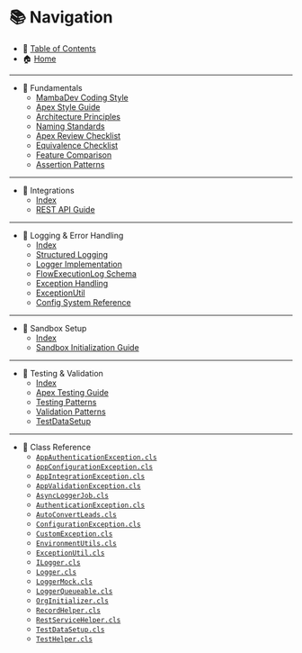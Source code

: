 <!-- sidebar -->
# 📚 Navigation

- 🧠 [Table of Contents](/apex/TOC.md)
- 🏠 [Home](/index.md)

---

- 🧱 Fundamentals
  - [MambaDev Coding Style](/apex/fundamentals/mamba-coding-style.md)
  - [Apex Style Guide](/apex/fundamentals/mamba-apex-core-guide.md)
  - [Architecture Principles](/apex/fundamentals/layered-architecture.md)
  - [Naming Standards](/apex/fundamentals/naming-standards.md)
  - [Apex Review Checklist](/apex/fundamentals/apex-review-checklist.md)
  - [Equivalence Checklist](/apex/fundamentals/equivalence-checklist.md)
  - [Feature Comparison](/apex/fundamentals/apex-feature-comparison.md)
  - [Assertion Patterns](/apex/fundamentals/mamba-assertion-patterns.md)

---

- 🔗 Integrations
  - [Index](/apex/integrations/index.md)
  - [REST API Guide](/apex/integrations/rest-api-guide.md)

---

- 🔁 Logging & Error Handling
  - [Index](/apex/logging/index.md)
  - [Structured Logging](/apex/logging/structured-logging.md)
  - [Logger Implementation](/apex/logging/logger-implementation.md)
  - [FlowExecutionLog Schema](/apex/logging/flow-execution-log.md#fields)
  - [Exception Handling](/apex/logging/exception-handling.md)
  - [ExceptionUtil](/apex/logging/exception-util.md#usage)
  - [Config System Reference](/apex/logging/config-system.md)

---

- 🧪 Sandbox Setup
  - [Index](/apex/sandbox/index.md)
  - [Sandbox Initialization Guide](/apex/sandbox/sandbox-init-guide.md)

---

- 🧪 Testing & Validation
  - [Index](/apex/testing/index.md)
  - [Apex Testing Guide](/apex/testing/apex-testing-guide.md)
  - [Testing Patterns](/apex/testing/testing-patterns.md)
  - [Validation Patterns](/apex/testing/validation-patterns.md)
  - [TestDataSetup](/apex/testing/test-data-setup.md)

---

- 🧬 Class Reference
  - [`AppAuthenticationException.cls`](/src/classes/app-authentication-exception.cls)
  - [`AppConfigurationException.cls`](/src/classes/app-configuration-exception.cls)
  - [`AppIntegrationException.cls`](/src/classes/app-integration-exception.cls)
  - [`AppValidationException.cls`](/src/classes/app-validation-exception.cls)
  - [`AsyncLoggerJob.cls`](/src/classes/async-logger-job.cls)
  - [`AuthenticationException.cls`](/src/classes/authentication-exception.cls)
  - [`AutoConvertLeads.cls`](/src/classes/auto-convert-leads.cls)
  - [`ConfigurationException.cls`](/src/classes/configuration-exception.cls)
  - [`CustomException.cls`](/src/classes/custom-exception.cls)
  - [`EnvironmentUtils.cls`](/src/classes/environment-utils.cls)
  - [`ExceptionUtil.cls`](/src/classes/exception-util.cls)
  - [`ILogger.cls`](/src/classes/ilogger.cls)
  - [`Logger.cls`](/src/classes/logger.cls)
  - [`LoggerMock.cls`](/src/classes/logger-mock.cls)
  - [`LoggerQueueable.cls`](/src/classes/logger-queueable.cls)
  - [`OrgInitializer.cls`](/src/classes/org-initializer.cls)
  - [`RecordHelper.cls`](/src/classes/record-helper.cls)
  - [`RestServiceHelper.cls`](/src/classes/rest-service-helper.cls)
  - [`TestDataSetup.cls`](/src/classes/test-data-setup.cls)
  - [`TestHelper.cls`](/src/classes/test-helper.cls)
